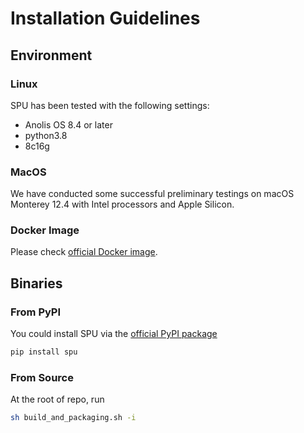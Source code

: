 # Installation Guidelines

## Environment

### Linux

SPU has been tested with the following settings:

- Anolis OS 8.4 or later
- python3.8
- 8c16g

### MacOS

We have conducted some successful preliminary testings on
macOS Monterey 12.4 with Intel processors and Apple Silicon.

### Docker Image

Please check [official Docker image](https://registry.hub.docker.com/r/secretflow/secretflow-gcc11-anolis-dev).

## Binaries

### From PyPI

You could install SPU via the [official PyPI package](https://pypi.org/project/spu/)

```bash
pip install spu
```

### From Source

At the root of repo, run

```bash
sh build_and_packaging.sh -i
```
